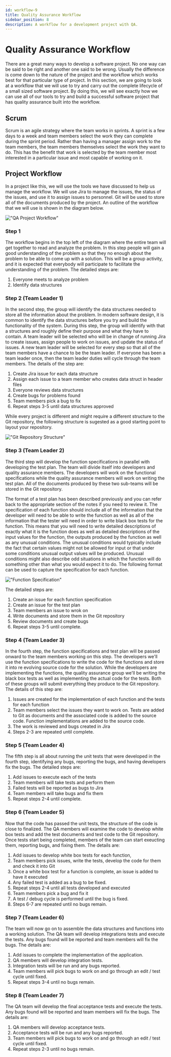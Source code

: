 ```yaml
---
id: workflow-9
title: Quality Assurance Workflow
sidebar_position: 8
description: A workflow for a development project with QA.
---
```


# Quality Assurance Workflow

There are a great many ways to develop a software project. No one way can be said to be right and another one said to be wrong. Usually the difference is come down to the nature of the project and the workflow which works best for that particular type of project. In this section, we are going to look at a workflow that we will use to try and carry out the complete lifecycle of a small sized software project. By doing this, we will see exactly how we can use all of our tools to try and build a successful software project that has quality assurance built into the workflow.

## Scrum

Scrum is an agile strategy where the team works in sprints. A sprint is a few days to a week and team members select the work they can complete during the sprint period. Rather than having a manager assign work to the team members, the team members themselves select the work they want to do. This has the benefit that work is selected by the team member most interested in a particular issue and most capable of working on it.

## Project Workflow

In a project like this, we will use the tools we have discussed to help us manage the workflow. We will use Jira to manage the issues, the status of the issues, and use it to assign issues to personnel. Git will be used to store all of the documents produced by the project. An outline of the workflow that we will use is shown in the diagram below.

!["QA Project Workflow" ](/img/workflow1.jpg)

### Step 1

The workflow begins in the top left of the diagram where the entire team will get together to read and analyze the problem. In this step people will gain a good understanding of the problem so that they no enough about the problem to be able to come up with a solution. This will be a group activity, and it is expected that everybody will participate to facilitate the understanding of the problem. The detailed steps are:

1. Everyone meets to analyze problem
2. Identify data structures

### Step 2 (Team Leader 1)

In the second step, the group will identify the data structures needed to store all the information about the problem. In modern software design, it is common to identify the data structures before you try and build the functionality of the system. During this step, the group will identify with that a structures and roughly define their purpose and what they have to contain. A team leader will be selected who will be in change of running Jira to create issues, assign people to work on issues, and update the status of issues. A new team leader will be selected for every step so that all of the team members have a chance to be the team leader. If everyone has been a team leader once, then the team leader duties will cycle through the team members. The details of the step are:

1. Create Jira issue for each data structure
2. Assign each issue to a team member who creates data struct in header files
3. Everyone reviews data structures
4. Create bugs for problems found
5. Team members pick a bug to fix
6. Repeat steps 3-5 until data structures approved

While every project is different and might require a different structure to the Git repository, the following structure is sugested as a good starting point to layout your repository.

!["Git Repository Structure" ](/img/git-repo-structure.jpg)

### Step 3 (Team Leader 2)

The third step will develop the function specifications in parallel with developing the test plan. The team will divide itself into developers and quality assurance members. The developers will work on the functional specifications while the quality assurance members will work on writing the test plan. All of the documents produced by these two sub-teams will be stored in the Git repository.

The format of a test plan has been described previously and you can refer back to the appropriate section of the notes if you need to review it. The specification of each function should include all of the information that the developer will need to be able to write the function as well as all of the information that the tester will need in order to write black box tests for the function. This means that you will need to write detailed descriptions of exactly what it is the function does as well as detailed descriptions of the input values for the function, the outputs produced by the function as well as any unusual conditions. The unusual conditions would typically include the fact that certain values might not be allowed for input or that under some conditions unusual output values will be produced. Unusual conditions might also describe odd situations in which the function will do something other than what you would expect it to do. The following format can be used to capture the specification for each function.

!["Function Specification" ](/img/function-spec.jpg)

The detailed steps are:

1. Create an issue for each function specification
2. Create an issue for the test plan
3. Team members an issue to wrok on
4. Write documents and store them in the Git repository
5. Review documents and create bugs
6. Repeat steps 3-5 until complete.

### Step 4 (Team Leader 3)

In the fourth step, the function specifications and test plan will be passed onward to the team members working on this step. The developers we'll use the function specifications to write the code for the functions and store it into re evolving source code for the solution. While the developers are implementing the functions, the quality assurance group we'll be writing the black box tests as well as implementing the actual code for the tests. Both of these groups will submit everything they produce to the Git repository. The details of this step are:

1. Issues are created for the implementation of each function and the tests for each function
2. Team members select the issues they want to work on. Tests are added to Git as documents and the associated code is added to the source code. Function implementations are added to the source code.
3. The work is reviewed and bugs created in Jira
4. Steps 2-3 are repeated until complete.

### Step 5 (Team Leader 4)

The fifth step is all about running the unit tests that were developed in the fourth step, identifying any bugs, reporting the bugs, and having developers fix the bugs. The detailed steps are:

1. Add issues to execute each of the tests
2. Team members will take tests and perform them
3. Failed tests will be reported as bugs to Jira
4. Team members will take bugs and fix them
5. Repeat steps 2-4 until complete.

### Step 6 (Team Leader 5)

Now that the code has passed the unit tests, the structure of the code is close to finalized. The QA members will examine the code to develop white box tests and add the test documents and test code to the Git repository. Once tests start being completed, members of the team can start exeucting them, reporting bugs, and fixing them. The details are:

1. Add issues to develop white box tests for each function,
2. Team members pick issues, write the tests, develop the code for them and check it into Git
3. Once a white box test for a function is complete, an issue is added to have it executed
4. Any failed test is added as a bug to be fixed.
5. Repeat steps 2-4 until all tests developed and executed
6. Team members pick a bug and fix it
7. A test / debug cycle is performed until the bug is fixed.
8. Steps 6-7 are repeated until no bugs remain.

### Step 7 (Team Leader 6)

The team will now go on to assemble the data structures and functions into a working solution. The QA team will develop integrations tests and execute the tests. Any bugs found will be reported and team members will fix the bugs. The details are:

1. Add issues to complete the implementation of the application.
2. QA members will develop integration tests.
3. Integration tests will be run and any bugs reported.
4. Team members will pick bugs to work on and go through an edit / test cycle until fixed.
5. Repeat steps 3-4 until no bugs remain.

### Step 8 (Team Leader 7)

The QA team will develop the final acceptance tests and execute the tests. Any bugs found will be reported and team members will fix the bugs. The details are:

1. QA members will develop acceptance tests.
2. Acceptance tests will be run and any bugs reported.
3. Team members will pick bugs to work on and go through an edit / test cycle until fixed.
4. Repeat steps 2-3 until no bugs remain.
